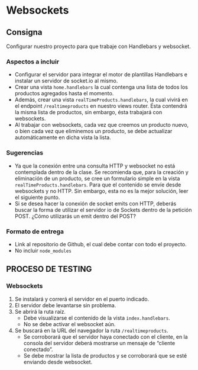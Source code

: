 # Websockets

## Consigna

Configurar nuestro proyecto para que trabaje con Handlebars y websocket.

### Aspectos a incluir

- Configurar el servidor para integrar el motor de plantillas Handlebars e instalar un servidor de socket.io al mismo.
- Crear una vista `home.handlebars` la cual contenga una lista de todos los productos agregados hasta el momento.
- Además, crear una vista `realTimeProducts.handlebars`, la cual vivirá en el endpoint `/realtimeproducts` en nuestro views router. Ésta contendrá la misma lista de productos, sin embargo, ésta trabajará con websockets.
- Al trabajar con websockets, cada vez que creemos un producto nuevo, o bien cada vez que eliminemos un producto, se debe actualizar automáticamente en dicha vista la lista.

### Sugerencias

- Ya que la conexión entre una consulta HTTP y websocket no está contemplada dentro de la clase. Se recomienda que, para la creación y eliminación de un producto, se cree un formulario simple en la vista `realTimeProducts.handlebars`. Para que el contenido se envíe desde websockets y no HTTP. Sin embargo, esta no es la mejor solución, leer el siguiente punto.
- Si se desea hacer la conexión de socket emits con HTTP, deberás buscar la forma de utilizar el servidor io de Sockets dentro de la petición POST. ¿Cómo utilizarás un emit dentro del POST?

### Formato de entrega

- Link al repositorio de Github, el cual debe contar con todo el proyecto.
- No incluir `node_modules`

## PROCESO DE TESTING

### Websockets

1. Se instalará y correrá el servidor en el puerto indicado.
2. El servidor debe levantarse sin problema.
3. Se abrirá la ruta raíz.
   - Debe visualizarse el contenido de la vista `index.handlebars`.
   - No se debe activar el websocket aún.
4. Se buscará en la URL del navegador la ruta `/realtimeproducts`.
   - Se corroborará que el servidor haya conectado con el cliente, en la consola del servidor deberá mostrarse un mensaje de “cliente conectado”.
   - Se debe mostrar la lista de productos y se corroborará que se esté enviando desde websocket.
